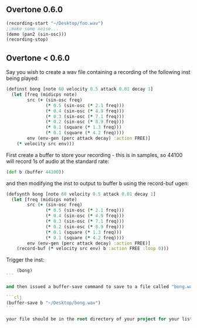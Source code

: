 ## Overtone 0.6.0

```clj
(recording-start "~/Desktop/foo.wav")
;;make some noise...
(demo (pan2 (sin-osc)))
(recording-stop)
```

## Overtone < 0.6.0
Say you wish to create a wav file containing a recording of the following inst being played:

```clj
(definst bong [note 60 velocity 0.5 attack 0.01 decay 1] 
  (let [freq (midicps note) 
        src (+ (sin-osc freq) 
               (* 0.5 (sin-osc (* 2.1 freq))) 
               (* 0.4 (sin-osc (* 4.9 freq))) 
               (* 0.3 (sin-osc (* 7.1 freq))) 
               (* 0.2 (sin-osc (* 8.9 freq))) 
               (* 0.1 (square (* 1.3 freq))) 
               (* 0.1 (square (* 4.2 freq)))) 
        env (env-gen (perc attack decay) :action FREE)] 
    (* velocity src env))) 
```


First create a buffer to store your recording - this is in samples, so 44100 will record 1s of audio at the standard rate: 

```clj
(def b (buffer 44100)) 
```

and then modifying the inst to output to buffer b using the record-buf ugen:

```clj
(defsynth bong [note 60 velocity 0.5 attack 0.01 decay 1] 
  (let [freq (midicps note) 
        src (+ (sin-osc freq) 
               (* 0.5 (sin-osc (* 2.1 freq))) 
               (* 0.4 (sin-osc (* 4.9 freq))) 
               (* 0.3 (sin-osc (* 7.1 freq))) 
               (* 0.2 (sin-osc (* 8.9 freq))) 
               (* 0.1 (square (* 1.3 freq))) 
               (* 0.1 (square (* 4.2 freq)))) 
        env (env-gen (perc attack decay) :action FREE)] 
    (record-buf (* velocity src env) b :action FREE :loop 0))) 
```

Trigger the inst: 

````clj
    (bong) 
```

and then issued a buffer-save command to save to a file called "bong.wav" on your desktop:

```clj
(buffer-save b "~/Desktop/bong.wav") 
```

your file should be in the root directory of your project for your listening pleasure :-)